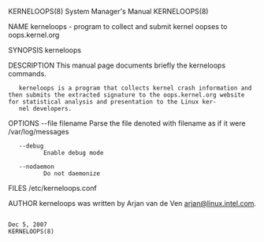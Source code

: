 KERNELOOPS(8)                                                                            System Manager's Manual                                                                            KERNELOOPS(8)

NAME
       kerneloops - program to collect and submit kernel oopses to oops.kernel.org

SYNOPSIS
       kerneloops

DESCRIPTION
       This manual page documents briefly the kerneloops commands.

       kerneloops is a program that collects kernel crash information and then submits the extracted signature to the oops.kernel.org website for statistical analysis and presentation to the Linux ker‐
       nel developers.

OPTIONS
       --file filename
              Parse the file denoted with filename as if it were /var/log/messages

       --debug
              Enable debug mode

       --nodaemon
              Do not daemonize

FILES
       /etc/kerneloops.conf

AUTHOR
       kerneloops was written by Arjan van de Ven <arjan@linux.intel.com>.

                                                                                               Dec 5, 2007                                                                                  KERNELOOPS(8)

